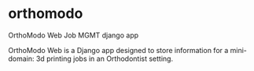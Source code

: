 # orthomodo
OrthoModo Web Job MGMT django app

OrthoModo Web is a Django app designed to store information for a mini-domain: 3d printing jobs in an Orthodontist setting.
